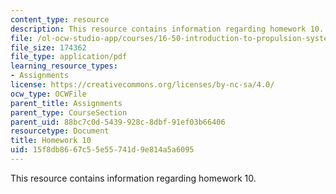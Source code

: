 ```yaml
---
content_type: resource
description: This resource contains information regarding homework 10.
file: /ol-ocw-studio-app/courses/16-50-introduction-to-propulsion-systems-spring-2012/15f8db8667c55e55741d9e814a5a6095_MIT16_50S12_hw10.pdf
file_size: 174362
file_type: application/pdf
learning_resource_types:
- Assignments
license: https://creativecommons.org/licenses/by-nc-sa/4.0/
ocw_type: OCWFile
parent_title: Assignments
parent_type: CourseSection
parent_uid: 88bc7c0d-5439-928c-8dbf-91ef03b66406
resourcetype: Document
title: Homework 10
uid: 15f8db86-67c5-5e55-741d-9e814a5a6095
---
```

This resource contains information regarding homework 10.